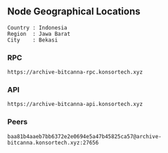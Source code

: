 ## Node Geographical Locations

```
Country : Indonesia
Region  : Jawa Barat
City    : Bekasi
```

### RPC
```
https://archive-bitcanna-rpc.konsortech.xyz
```

### API
```
https://archive-bitcanna-api.konsortech.xyz
```

### Peers
```
baa81b4aaeb7bb6372e2e0694e5a47b45825ca57@archive-bitcanna.konsortech.xyz:27656
```
